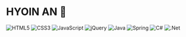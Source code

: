 
# HYOIN AN 👋

![HTML5](https://img.shields.io/badge/html5-%23E34F26.svg?style=for-the-badge&logo=html5&logoColor=white)
![CSS3](https://img.shields.io/badge/css3-%231572B6.svg?style=for-the-badge&logo=css3&logoColor=white)
![JavaScript](https://img.shields.io/badge/javascript-%23323330.svg?style=for-the-badge&logo=javascript&logoColor=%23F7DF1E)
![jQuery](https://img.shields.io/badge/jquery-%230769AD.svg?style=for-the-badge&logo=jquery&logoColor=white)
![Java](https://img.shields.io/badge/java-%23ED8B00.svg?style=for-the-badge&logo=java&logoColor=white)
![Spring](https://img.shields.io/badge/spring-%236DB33F.svg?style=for-the-badge&logo=spring&logoColor=white)
![C#](https://img.shields.io/badge/c%23-%23239120.svg?style=for-the-badge&logo=c-sharp&logoColor=white)
![.Net](https://img.shields.io/badge/.NET-5C2D91?style=for-the-badge&logo=.net&logoColor=white)


<!--![html5](https://user-images.githubusercontent.com/63985698/147532696-aed11698-9790-436d-9aeb-1065ee00c62c.png)
![css3](https://user-images.githubusercontent.com/63985698/147532692-0a0cca3b-2e53-42e3-8a4d-ae2cbdec7fe4.png)
![javascript](https://user-images.githubusercontent.com/63985698/147532699-1eef6de6-3300-4ee6-98ee-a5a24437c610.png)
![jquery](https://user-images.githubusercontent.com/63985698/147532700-f875d8d8-5800-4c2b-9b78-830d69b52547.png)
![java](https://user-images.githubusercontent.com/63985698/147532697-b78f380c-4dc9-4b68-b26a-b149db877078.png)

![dotnet](https://user-images.githubusercontent.com/63985698/147532694-0f965350-b7db-47cf-b169-39827cb40f30.png)
![spring](https://user-images.githubusercontent.com/63985698/147532704-5b9c6e32-40f2-4d05-be0c-7069fc0e0c19.png)
![springboot](https://user-images.githubusercontent.com/63985698/147532705-5fc1e03b-8c85-4235-9826-0290a4c5551a.png)

![mysql](https://user-images.githubusercontent.com/63985698/147532702-a94e93cc-a204-4872-85bd-772a68ccff41.png)
![postgresql](https://user-images.githubusercontent.com/63985698/147532703-fe7b9b0a-cbb6-400d-8b85-d64e4ca3e853.png)-->
